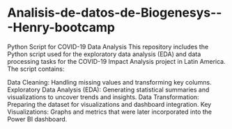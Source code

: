 # Analisis-de-datos-de-Biogenesys---Henry-bootcamp

Python Script for COVID-19 Data Analysis
This repository includes the Python script used for the exploratory data analysis (EDA) and data processing tasks for the COVID-19 Impact Analysis project in Latin America. The script contains:

Data Cleaning: Handling missing values and transforming key columns.
Exploratory Data Analysis (EDA): Generating statistical summaries and visualizations to uncover trends and insights.
Data Transformation: Preparing the dataset for visualizations and dashboard integration.
Key Visualizations: Graphs and metrics that were later incorporated into the Power BI dashboard.
